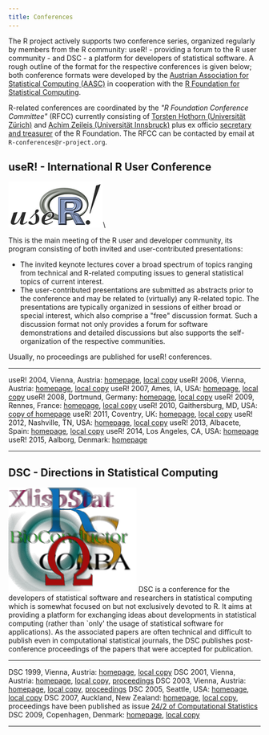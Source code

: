 ```yaml
---
title: Conferences
---
```


The R project actively supports two conference series, organized regularly by members from the R community: useR! - providing a forum to the R user community - and DSC - a platform for developers of statistical software. A rough outline of the format for the respective conferences is given below; both conference formats were developed by the [Austrian Association for Statistical Computing (AASC)](http://www.aasc.or.at/) in cooperation with the [R Foundation for Statistical Computing](http://www.R-project.org/foundation).

R-related conferences are coordinated by the *"R Foundation Conference Committee"* (RFCC) currently consisting of [Torsten Hothorn (Universität Zürich)](http://www.biostat.uzh.ch/aboutus/people/hothorn.html) and [Achim Zeileis (Universität Innsbruck)](http://statmath.wu.ac.at/~zeileis/) plus ex officio [secretary and treasurer](foundation/board.html) of the R Foundation. The RFCC can be contacted by email at `R-conferences@r-project.org`.

## useR! - International R User Conference

![useR logo](useR.png)\ 

This is the main meeting of the R user and developer community, its program consisting of both invited and user-contributed presentations:

-   The invited keynote lectures cover a broad spectrum of topics ranging from technical and R-related computing issues to general statistical topics of current interest.
-   The user-contributed presentations are submitted as abstracts prior to the conference and may be related to (virtually) any R-related topic. The presentations are typically organized in sessions of either broad or special interest, which also comprise a "free" discussion format. Such a discussion format not only provides a forum for software demonstrations and detailed discussions but also supports the self-organization of the respective communities.

Usually, no proceedings are published for useR! conferences.

  ------------------------------------ ---------------------------------------------------------------------------------------------------------------------------------------------------
  useR! 2004, Vienna, Austria:         [homepage](http://www.ci.tuwien.ac.at/Conferences/useR-2004), [local copy](http://www.R-project.org/conferences/useR-2004)
  useR! 2006, Vienna, Austria:         [homepage](http://www.R-project.org/useR-2006/), [local copy](http://www.R-project.org/conferences/useR-2006)
  useR! 2007, Ames, IA, USA:           [homepage](http://user2007.org/), [local copy](http://www.R-project.org/conferences/useR-2007)
  useR! 2008, Dortmund, Germany:       [homepage](http://www.R-project.org/useR-2008/), [local copy](http://www.R-project.org/conferences/useR-2008)
  useR! 2009, Rennes, France:          [homepage](http://math.agrocampus-ouest.fr/infoglueDeliverLive/evenements/useR2009), [local copy](http://www.R-project.org/conferences/useR-2009)
  useR! 2010, Gaithersburg, MD, USA:   [copy of homepage](http://www.R-project.org/conferences/useR-2010)
  useR! 2011, Coventry, UK:            [homepage](http://www.warwick.ac.uk/statsdept/useR-2011/), [local copy](http://www.R-project.org/conferences/useR-2011)
  useR! 2012, Nashville, TN, USA:      [homepage](http://biostat.mc.vanderbilt.edu/UseR-2012), [local copy](http://www.R-project.org/conferences/useR-2012)
  useR! 2013, Albacete, Spain:         [homepage](http://www.R-project.org/useR-2013/), [local copy](http://www.R-project.org/conferences/useR-2013)
  useR! 2014, Los Angeles, CA, USA:    [homepage](http://www.R-project.org/useR-2014/)
  useR! 2015, Aalborg, Denmark:        [homepage](http://www.R-project.org/useR-2015/)
  ------------------------------------ ---------------------------------------------------------------------------------------------------------------------------------------------------

## DSC - Directions in Statistical Computing

![DSC logo](dsc.png) DSC is a conference for the developers of statistical software and researchers in statistical computing which is somewhat focused on but not exclusively devoted to R. It aims at providing a platform for exchanging ideas about developments in statistical computing (rather than \`only' the usage of statistical software for applications). As the associated papers are often technical and difficult to publish even in computational statistical journals, the DSC publishes post-conference proceedings of the papers that were accepted for publication.

  ---------------------------------- -----------------------------------------------------------------------------------------------------------------------------------------------------------------------------------------------------------------------------------------------
  DSC 1999, Vienna, Austria:         [homepage](http://www.ci.tuwien.ac.at/Conferences/DSC-1999), [local copy](http://www.R-project.org/conferences/DSC-1999)
  DSC 2001, Vienna, Austria:         [homepage](http://www.ci.tuwien.ac.at/Conferences/DSC-2001), [local copy](http://www.R-project.org/conferences/DSC-2001), [proceedings](http://www.R-project.org/conferences/DSC-2001/Proceedings/index.html)
  DSC 2003, Vienna, Austria:         [homepage](http://www.ci.tuwien.ac.at/Conferences/DSC-2003), [local copy](http://www.R-project.org/conferences/DSC-2003), [proceedings](http://www.R-project.org/conferences/DSC-2003/Proceedings/index.html)
  DSC 2005, Seattle, USA:            [homepage](http://depts.washington.edu/dsc2005), [local copy](http://www.R-project.org/conferences/DSC-2005)
  DSC 2007, Auckland, New Zealand:   [homepage](http://www.stat.auckland.ac.nz/dsc-2007/), [local copy](http://www.R-project.org/conferences/DSC-2007), proceedings have been published as issue [24/2 of Computational Statistics](http://www.springerlink.com/content/0943-4062)
  DSC 2009, Copenhagen, Denmark:     [homepage](http://www.r-project.org/dsc-2009/), [local copy](http://www.R-project.org/conferences/DSC-2009)
  ---------------------------------- -----------------------------------------------------------------------------------------------------------------------------------------------------------------------------------------------------------------------------------------------


